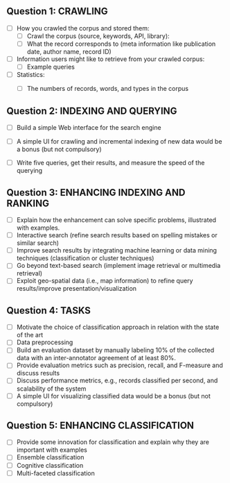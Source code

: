 ## Question 1: CRAWLING
- [ ] How you crawled the corpus and stored them:
  - [ ] Crawl the corpus (source, keywords, API, library): 
  - [ ] What the record corresponds to (meta information like publication date, author name, record ID)
- [ ] Information users might like to retrieve from your crawled corpus:
  - [ ] Example queries
- [ ] Statistics:
  - [ ] The numbers of records, words, and types in the corpus


## Question 2: INDEXING AND QUERYING
- [ ] Build a simple Web interface for the search engine
- [ ] A simple UI for crawling and incremental indexing of new data would be a bonus (but not compulsory)
- [ ] Write five queries, get their results, and measure the speed of the querying


## Question 3: ENHANCING INDEXING AND RANKING
- [ ] Explain how the enhancement can solve specific problems, illustrated with examples.
- [ ] Interactive search (refine search results based on spelling mistakes or similar search)
- [ ] Improve search results by integrating machine learning or data mining techniques (classification or cluster techniques)
- [ ] Go beyond text-based search (implement image retrieval or multimedia retrieval)
- [ ] Exploit geo-spatial data (i.e., map information) to refine query results/improve presentation/visualization

## Question 4: TASKS
- [ ] Motivate the choice of classification approach in relation with the state of the art
- [ ] Data preprocessing
- [ ] Build an evaluation dataset by manually labeling 10% of the collected data with an inter-annotator agreement of at least 80%.
- [ ] Provide evaluation metrics such as precision, recall, and F-measure and discuss results
- [ ] Discuss performance metrics, e.g., records classified per second, and scalability of the system
- [ ] A simple UI for visualizing classified data would be a bonus (but not compulsory)

## Question 5: ENHANCING CLASSIFICATION
- [ ] Provide some innovation for classification and explain why they are important with examples
- [ ] Ensemble classification
- [ ] Cognitive classification
- [ ] Multi-faceted classification
